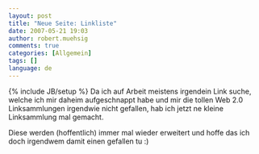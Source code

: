 ```yaml
---
layout: post
title: "Neue Seite: Linkliste"
date: 2007-05-21 19:03
author: robert.muehsig
comments: true
categories: [Allgemein]
tags: []
language: de
---
```

{% include JB/setup %}
Da ich auf Arbeit meistens irgendein Link suche, welche ich mir daheim aufgeschnappt habe und mir die tollen Web 2.0 Linksammlungen irgendwie nicht gefallen, hab ich jetzt ne kleine Linksammlung mal gemacht.

Diese werden (hoffentlich) immer mal wieder erweitert und hoffe das ich doch irgendwem damit einen gefallen tu :)
